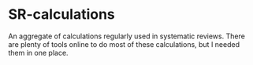 # SR-calculations
An aggregate of calculations regularly used in systematic reviews. There are plenty of tools online to do most of these calculations, but I needed them in one place. 
